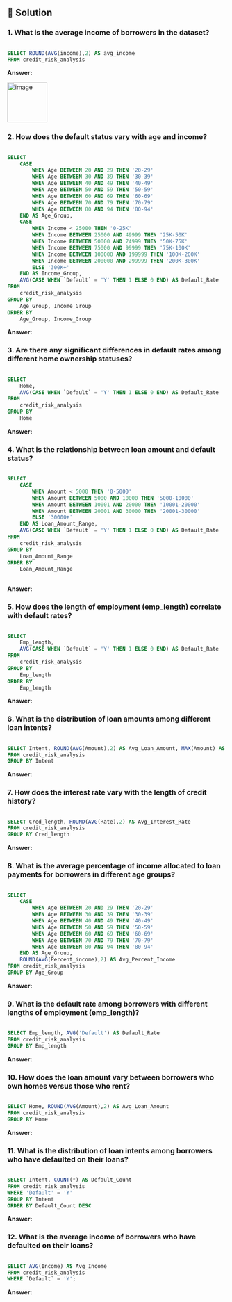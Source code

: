 ## 📌 Solution

### 1. What is the average income of borrowers in the dataset?

````sql

SELECT ROUND(AVG(income),2) AS avg_income
FROM credit_risk_analysis

````
**Answer:**

<img width="92" alt="image" src="https://github.com/ainurasyikin/SQL/assets/116057562/317bd51a-818b-4741-9051-0c5ed9804845">


### 2. How does the default status vary with age and income?

````sql

SELECT 
    CASE 
        WHEN Age BETWEEN 20 AND 29 THEN '20-29'
        WHEN Age BETWEEN 30 AND 39 THEN '30-39'
        WHEN Age BETWEEN 40 AND 49 THEN '40-49'
        WHEN Age BETWEEN 50 AND 59 THEN '50-59'
        WHEN Age BETWEEN 60 AND 69 THEN '60-69'
        WHEN Age BETWEEN 70 AND 79 THEN '70-79'
        WHEN Age BETWEEN 80 AND 94 THEN '80-94'
    END AS Age_Group,
    CASE 
        WHEN Income < 25000 THEN '0-25K'
        WHEN Income BETWEEN 25000 AND 49999 THEN '25K-50K'
        WHEN Income BETWEEN 50000 AND 74999 THEN '50K-75K'
        WHEN Income BETWEEN 75000 AND 99999 THEN '75K-100K'
        WHEN Income BETWEEN 100000 AND 199999 THEN '100K-200K'
        WHEN Income BETWEEN 200000 AND 299999 THEN '200K-300K'
        ELSE '300K+'
    END AS Income_Group,
    AVG(CASE WHEN `Default` = 'Y' THEN 1 ELSE 0 END) AS Default_Rate
FROM 
    credit_risk_analysis
GROUP BY 
    Age_Group, Income_Group
ORDER BY 
    Age_Group, Income_Group

````
**Answer:**


### 3. Are there any significant differences in default rates among different home ownership statuses?

````sql

SELECT
    Home,
    AVG(CASE WHEN `Default` = 'Y' THEN 1 ELSE 0 END) AS Default_Rate
FROM
    credit_risk_analysis
GROUP BY
    Home

````
**Answer:**


### 4. What is the relationship between loan amount and default status?

````sql

SELECT
    CASE
        WHEN Amount < 5000 THEN '0-5000'
        WHEN Amount BETWEEN 5000 AND 10000 THEN '5000-10000'
        WHEN Amount BETWEEN 10001 AND 20000 THEN '10001-20000'
        WHEN Amount BETWEEN 20001 AND 30000 THEN '20001-30000'
        ELSE '30000+'
    END AS Loan_Amount_Range,
    AVG(CASE WHEN `Default` = 'Y' THEN 1 ELSE 0 END) AS Default_Rate
FROM
    credit_risk_analysis
GROUP BY
    Loan_Amount_Range
ORDER BY
    Loan_Amount_Range
    
````

**Answer:**


### 5. How does the length of employment (emp_length) correlate with default rates?

````sql

SELECT
    Emp_length,
    AVG(CASE WHEN `Default` = 'Y' THEN 1 ELSE 0 END) AS Default_Rate
FROM
    credit_risk_analysis
GROUP BY
    Emp_length
ORDER BY
    Emp_length

````

**Answer:**


### 6. What is the distribution of loan amounts among different loan intents?

````sql

SELECT Intent, ROUND(AVG(Amount),2) AS Avg_Loan_Amount, MAX(Amount) AS Max_Loan_Amount, MIN(Amount) AS Min_Loan_Amount
FROM credit_risk_analysis
GROUP BY Intent

````

**Answer:**

### 7. How does the interest rate vary with the length of credit history?

````sql

SELECT Cred_length, ROUND(AVG(Rate),2) AS Avg_Interest_Rate
FROM credit_risk_analysis
GROUP BY Cred_length

````

**Answer:**

### 8. What is the average percentage of income allocated to loan payments for borrowers in different age groups?

````sql

SELECT 
    CASE 
        WHEN Age BETWEEN 20 AND 29 THEN '20-29'
        WHEN Age BETWEEN 30 AND 39 THEN '30-39'
        WHEN Age BETWEEN 40 AND 49 THEN '40-49'
        WHEN Age BETWEEN 50 AND 59 THEN '50-59'
        WHEN Age BETWEEN 60 AND 69 THEN '60-69'
        WHEN Age BETWEEN 70 AND 79 THEN '70-79'
        WHEN Age BETWEEN 80 AND 94 THEN '80-94'
    END AS Age_Group, 
    ROUND(AVG(Percent_income),2) AS Avg_Percent_Income
FROM credit_risk_analysis
GROUP BY Age_Group

````

**Answer:**

### 9. What is the default rate among borrowers with different lengths of employment (emp_length)?

````sql

SELECT Emp_length, AVG('Default') AS Default_Rate
FROM credit_risk_analysis
GROUP BY Emp_length

````

**Answer:**

### 10. How does the loan amount vary between borrowers who own homes versus those who rent?

````sql

SELECT Home, ROUND(AVG(Amount),2) AS Avg_Loan_Amount
FROM credit_risk_analysis
GROUP BY Home

````

**Answer:**

### 11. What is the distribution of loan intents among borrowers who have defaulted on their loans?

````sql

SELECT Intent, COUNT(*) AS Default_Count
FROM credit_risk_analysis
WHERE 'Default' = 'Y'
GROUP BY Intent
ORDER BY Default_Count DESC

````

**Answer:**

### 12. What is the average income of borrowers who have defaulted on their loans?

````sql

SELECT AVG(Income) AS Avg_Income
FROM credit_risk_analysis
WHERE `Default` = 'Y';
````

**Answer:**

